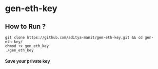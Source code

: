 # gen-eth-key

## How to Run ?
```
git clone https://github.com/aditya-manit/gen-eth-key.git && cd gen-eth-key/
chmod +x gen_eth_key
./gen_eth_key
```

#### Save your private key
